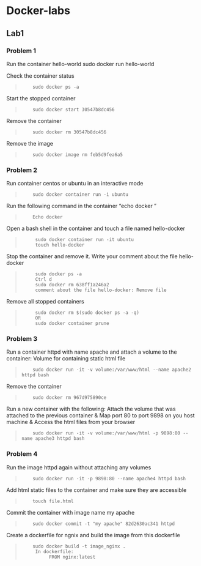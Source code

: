 # Docker-labs

## Lab1

### Problem 1

Run the container hello-world
         sudo docker run hello-world

Check the container status
>         sudo docker ps -a

Start the stopped container
>         sudo docker start 30547b8dc456

Remove the container
>         sudo docker rm 30547b8dc456

Remove the image
>         sudo docker image rm feb5d9fea6a5 

### Problem 2

Run container centos or ubuntu in an interactive mode 
>         sudo docker container run -i ubuntu

Run the following command in the container “echo docker ”
>         Echo docker

Open a bash shell in the container and touch a file named hello-docker
>          sudo docker container run -it ubuntu
>          touch hello-docker

Stop the container and remove it. Write your comment about the file hello-docker
>          sudo docker ps -a
>          Ctrl d
>          sudo docker rm 638ff1a246a2
>          comment about the file hello-docker: Remove file


Remove all stopped containers
>          sudo docker rm $(sudo docker ps -a -q)
>          OR
>          sudo docker container prune

### Problem 3
Run a container httpd with name apache and attach a volume to the container: Volume for containing static html file
>         sudo docker run -it -v volume:/var/www/html --name apache2 httpd bash

Remove the container
>         sudo docker rm 967d975890ce 

Run a new container with the following: Attach the volume that was attached to the
previous container & Map port 80 to port 9898 on you host machine & Access the html files from your browser
>         sudo docker run -it -v volume:/var/www/html -p 9898:80 --name apache3 httpd bash

### Problem 4
Run the image httpd again without attaching any volumes
>         sudo docker run -it -p 9898:80 --name apache4 httpd bash

Add html static files to the container and make sure they are accessible
>         touch file.html

Commit the container with image name my apache
>         sudo docker commit -t "my apache" 82d2630ac341 httpd 

Create a dockerfile for ngnix and build the image from this dockerfile
>         sudo docker build -t image_nginx .
>          In dockerfile:
>               FROM nginx:latest

